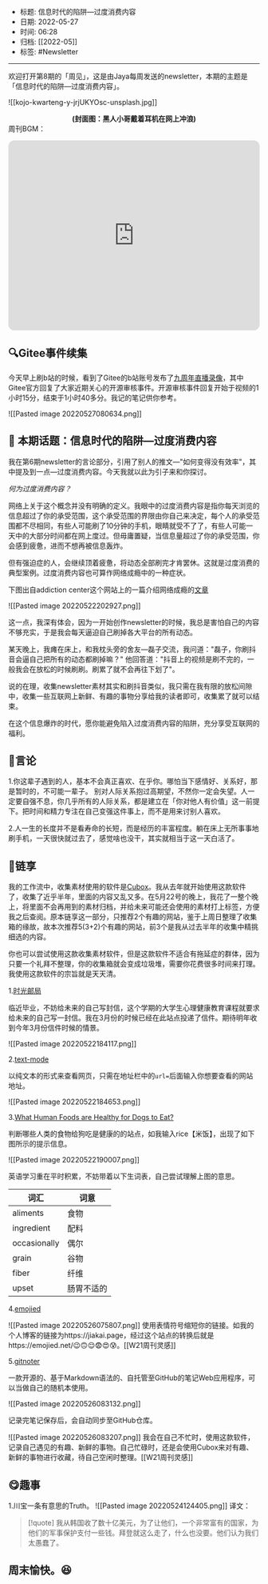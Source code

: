 - 标题: 信息时代的陷阱—过度消费内容
- 日期: 2022-05-27
- 时间: 06:28
- 归档: [[2022-05]]
- 标签: #Newsletter 
___

欢迎打开第8期的「周见」，这是由Jaya每周发送的newsletter，本期的主题是「信息时代的陷阱—过度消费内容」。

![[kojo-kwarteng-y-jrjUKYOsc-unsplash.jpg]]
<b><center>(封面图：黑人小哥戴着耳机在网上冲浪)</center></b>
周刊BGM：

<iframe style="border-radius:12px" src="https://open.spotify.com/embed/track/5YAuUz0Nagt9QxYheiQ9zk?utm_source=generator" width="100%" height="380" frameBorder="0" allowfullscreen="" allow="autoplay; clipboard-write; encrypted-media; fullscreen; picture-in-picture"></iframe>


## 🔍Gitee事件续集

今天早上刷b站的时候，看到了Gitee的b站账号发布了[九周年直播录像](https://www.bilibili.com/video/BV1HS4y1q7Do)，其中Gitee官方回复了大家近期关心的开源审核事件。开源审核事件回复开始于视频的1小时15分，结束于1小时40多分。我记的笔记供你参考。

![[Pasted image 20220527080634.png]]



## 📝 本期话题：信息时代的陷阱—过度消费内容

我在第6期newsletter的言论部分，引用了别人的推文—"如何变得没有效率"，其中提及到一点—过度消费内容。今天我就以此为引子来和你探讨。

*何为过度消费内容？*

网络上关于这个概念并没有明确的定义。我眼中的过度消费内容是指你每天浏览的信息超过了你的承受范围，这个承受范围的界限由你自己来决定，每个人的承受范围都不尽相同，有些人可能刷了10分钟的手机，眼睛就受不了了，有些人可能一天中的大部分时间都在网上度过。但毋庸置疑，当信息量超过了你的承受范围，你会感到疲惫，进而不想再被信息轰炸。

但有强迫症的人，会继续顶着疲惫，将动态全部刷完才肯罢休。这就是过度消费的典型案例。过度消费内容也可算作网络成瘾中的一种症状。

下图出自addiction center这个网站上的一篇介绍网络成瘾的[文章](https://www.addictioncenter.com/drugs/internet-addiction/)

![[Pasted image 20220522202927.png]]

这一点，我深有体会，因为一开始创作newsletter的时候，我总是害怕自己的内容不够充实，于是我会每天逼迫自己刷掉各大平台的所有动态。

某天晚上，我瘫在床上，和我枕头旁的舍友—磊子交流，我问道："磊子，你刷抖音会逼自己把所有的动态都刷掉嘛？" 他回答道："抖音上的视频是刷不完的，一般我会在放松的时候刷刷。刷累了就不会再往下划了"。

说的在理，收集newsletter素材其实和刷抖音类似，我只需在我有限的放松间隙中，收集一些互联网上新鲜、有趣的事物分享给我的读者即可，收集累了就可以结束。

在这个信息爆炸的时代，愿你能避免陷入过度消费内容的陷阱，充分享受互联网的福利。


## 📜言论

1.你这辈子遇到的人，基本不会真正喜欢、在乎你。哪怕当下感情好、关系好，那是暂时的，不可能一辈子。 别对人际关系抱过高期望，不然你一定会失望。人一定要自强不息，你几乎所有的人际关系，都是建立在「你对他人有价值」这一前提下。把时间和精力专注在自己变强这件事上，而不是用来讨别人喜欢。

2.人一生的长度并不是看寿命的长短，而是经历的丰富程度。躺在床上无所事事地刷手机，一天很快就过去了，感觉啥也没干，其实就相当于这一天白活了。


## 🎇链享

我的工作流中，收集素材使用的软件是[Cubox](https://cubox.pro/)。我从去年就开始使用这款软件了，收集了近乎半年，里面的内容又乱又多。在5月22号的晚上，我花了一整个晚上，将里面不会再用到的素材归档，并给未来可能还会使用的素材打上标签，方便我之后查阅。原本链享这一部分，只推荐2个有趣的网站，鉴于上周日整理了收集箱的缘故，故本次推荐5(3+2)个有趣的网站，前3个是我从过去半年的收集中精挑细选的内容。

你也可以尝试使用这款收集素材软件，但是这款软件不适合有拖延症的群体，因为只要一个礼拜不整理，你的收集箱就会变成垃圾堆，需要你花费很多时间来打理。我使用这款软件的宗旨就是天天清。

1.[时光邮局](https://www.timemailer.cn/#/)

临近毕业，不妨给未来的自己写封信，这个学期的大学生心理健康教育课程就要求给未来的自己写一封信。我在3月份的时候已经在此站点投递了信件。期待明年收到今年3月份信件时候的情景。

![[Pasted image 20220522184117.png]]

2.[text-mode](https://earthly-tools.com/text-mode?url=)

以纯文本的形式来查看网页，只需在地址栏中的`url=`后面输入你想要查看的网站地址。

![[Pasted image 20220522184653.png]]

3.[What Human Foods are Healthy for Dogs to Eat?](https://www.pawmenow.com/what-dogs-can-eat/)

判断哪些人类的食物给狗吃是健康的的站点，如我输入rice【米饭】，出现了如下图所示的提示信息。

![[Pasted image 20220522190007.png]]

英语学习重在平时积累，不妨带着以下生词表，自己尝试理解上图的意思。

| 词汇         | 词意 |
| ------------ | ---- |
| aliments     | 食物 |
| ingredient   | 配料 |
| occasionally | 偶尔 |
| grain        | 谷物 |
| fiber        | 纤维 |
| upset             |   肠胃不适的   |

4.[emojied](https://emojied.net/)

![[Pasted image 20220526075807.png]]
使用表情符号缩短你的链接。如我的个人博客的链接为https://jiakai.page，经过这个站点的转换后就是https://emojied.net/😉🙃😌😨😍😰。[[W21周刊灵感]]

5.[gitnoter](https://gitnoter.com)

一款开源的、基于Markdown语法的、自托管至GitHub的笔记Web应用程序，可以当做自己的随机本使用。

![[Pasted image 20220526083132.png]]

记录完笔记保存后，会自动同步至GitHub仓库。

![[Pasted image 20220526083207.png]]
我会在自己不忙时，使用这款软件，记录自己遇见的有趣、新鲜的事物。自己忙碌时，还是会使用Cubox来对有趣、新鲜的事物进行收藏，待自己空闲时整理。[[W21周刊灵感]]


## 😋趣事

1.川宝一条有意思的Truth。
![[Pasted image 20220524124405.png]]
译文：

> [!quote]
> 我从韩国收了数十亿美元，为了让他们，一个非常富有的国家，为他们的军事保护支付一些钱。拜登就这么走了，什么也没要。他们认为我们太愚蠢了。

## 周末愉快。😆
